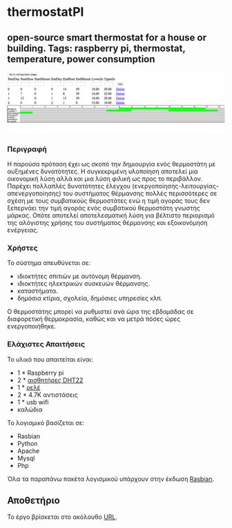 # thermostatPI
## open-source smart thermostat for a house or building. Tags: raspberry pi, thermostat, temperature, power consumption

![alt tag](doc/image.png)

### Περιγραφή

Η παρούσα πρόταση έχει ως σκοπό την δημιουργία ενός θερμοστάτη με αυξημένες δυνατότητες.
Η συγκεκριμένη υλοποίηση αποτελεί μια οικονομική λύση αλλά και μια λύση φιλική ως προς το περιβάλλον.
Παρέχει πολλαπλές δυνατότητες έλεγχου (ενεργοποίησης-λειτουργίας-απενεργοποίησης) 
του συστήματος θέρμανσης πολλές περισσότερες σε σχέση με τους συμβατικούς θερμοστάτες ενώ η τιμή 
αγοράς τους δεν ξεπερνάει την τιμή αγοράς ενός συμβατικού θερμοστάτη γνωστής μάρκας. 
Οπότε αποτελεί αποτελεσματική λύση για βέλτιστο περιορισμό της αλόγιστης χρήσης του συστήματος 
θέρμανσης  και εξοικονόμηση ενέργειας.

### Χρήστες

Το σύστημα απευθύνεται σε:

* ιδιοκτήτες σπιτιών με αυτόνομη θέρμανση.
* ιδιοκτήτες ηλεκτρικών συσκευών θέρμανσης.
* καταστήματα.
* δημόσια κτίρια, σχολεία, δημόσιες υπηρεσίες κλπ.

Ο θερμοστάτης μπορεί να ρυθμιστεί ανά ώρα της εβδομάδας σε διαφορετική θερμοκρασία, καθώς και να μετρά πόσες ώρες ενεργοποιήθηκε.


### Ελάχιστες Απαιτήσεις

Το υλικό που απαιτείται είναι:

* 1 * Raspberry pi
* 2 * [αισθητήρες DHT22](https://www.adafruit.com/products/385)
* 1 * [ρελέ](https://www.sparkfun.com/products/11042)
* 2 * 4.7K αντιστάσεις
* 1 * usb wifi
* καλώδια

Το λογισμικό βασίζεται σε:
* Rasbian
* Python
* Apache
* Mysql
* Php

Όλα τα παραπάνω πακέτα λογισμικού υπάρχουν στην έκδωση [Rasbian](https://www.raspbian.org).

## Αποθετήριο
Το έργο βρίσκεται στο ακόλουθο [URL](https://github.com/ellak-monades-aristeias/thermostatPI).

